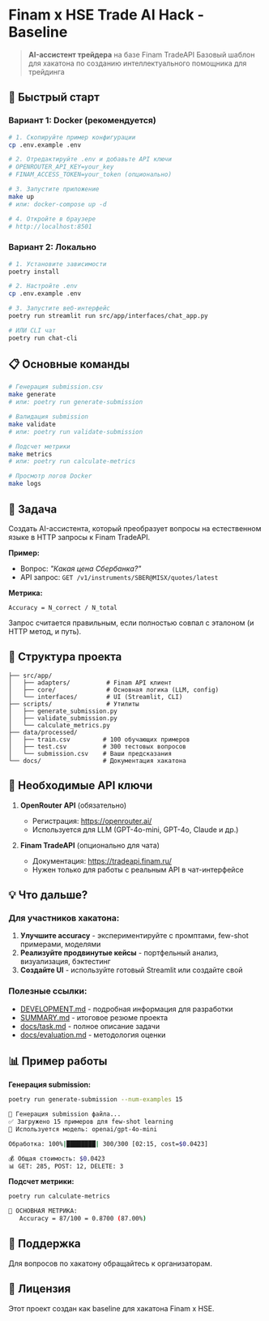 # Finam x HSE Trade AI Hack - Baseline

> **AI-ассистент трейдера** на базе Finam TradeAPI
> Базовый шаблон для хакатона по созданию интеллектуального помощника для трейдинга

## 🚀 Быстрый старт

### Вариант 1: Docker (рекомендуется)

```bash
# 1. Скопируйте пример конфигурации
cp .env.example .env

# 2. Отредактируйте .env и добавьте API ключи
# OPENROUTER_API_KEY=your_key
# FINAM_ACCESS_TOKEN=your_token (опционально)

# 3. Запустите приложение
make up
# или: docker-compose up -d

# 4. Откройте в браузере
# http://localhost:8501
```

### Вариант 2: Локально

```bash
# 1. Установите зависимости
poetry install

# 2. Настройте .env
cp .env.example .env

# 3. Запустите веб-интерфейс
poetry run streamlit run src/app/interfaces/chat_app.py

# ИЛИ CLI чат
poetry run chat-cli
```

## 📋 Основные команды

```bash
# Генерация submission.csv
make generate
# или: poetry run generate-submission

# Валидация submission
make validate
# или: poetry run validate-submission

# Подсчет метрики
make metrics
# или: poetry run calculate-metrics

# Просмотр логов Docker
make logs
```

## 🎯 Задача

Создать AI-ассистента, который преобразует вопросы на естественном языке в HTTP запросы к Finam TradeAPI.

**Пример:**
- Вопрос: *"Какая цена Сбербанка?"*
- API запрос: `GET /v1/instruments/SBER@MISX/quotes/latest`

**Метрика:**
```
Accuracy = N_correct / N_total
```

Запрос считается правильным, если полностью совпал с эталоном (и HTTP метод, и путь).

## 📁 Структура проекта

```
├── src/app/
│   ├── adapters/          # Finam API клиент
│   ├── core/              # Основная логика (LLM, config)
│   └── interfaces/        # UI (Streamlit, CLI)
├── scripts/               # Утилиты
│   ├── generate_submission.py
│   ├── validate_submission.py
│   └── calculate_metrics.py
├── data/processed/
│   ├── train.csv         # 100 обучающих примеров
│   ├── test.csv          # 300 тестовых вопросов
│   └── submission.csv    # Ваши предсказания
└── docs/                 # Документация хакатона
```

## 🔑 Необходимые API ключи

1. **OpenRouter API** (обязательно)
   - Регистрация: https://openrouter.ai/
   - Используется для LLM (GPT-4o-mini, GPT-4o, Claude и др.)

2. **Finam TradeAPI** (опционально для чата)
   - Документация: https://tradeapi.finam.ru/
   - Нужен только для работы с реальным API в чат-интерфейсе

## 💡 Что дальше?

### Для участников хакатона:
1. **Улучшите accuracy** - экспериментируйте с промптами, few-shot примерами, моделями
2. **Реализуйте продвинутые кейсы** - портфельный анализ, визуализация, бэктестинг
3. **Создайте UI** - используйте готовый Streamlit или создайте свой

### Полезные ссылки:
- [DEVELOPMENT.md](DEVELOPMENT.md) - подробная информация для разработки
- [SUMMARY.md](SUMMARY.md) - итоговое резюме проекта
- [docs/task.md](docs/task.md) - полное описание задачи
- [docs/evaluation.md](docs/evaluation.md) - методология оценки

## 📊 Пример работы

**Генерация submission:**
```bash
poetry run generate-submission --num-examples 15

🚀 Генерация submission файла...
✅ Загружено 15 примеров для few-shot learning
🤖 Используется модель: openai/gpt-4o-mini

Обработка: 100%|████████| 300/300 [02:15, cost=$0.0423]

💰 Общая стоимость: $0.0423
📊 GET: 285, POST: 12, DELETE: 3
```

**Подсчет метрики:**
```bash
poetry run calculate-metrics

🎯 ОСНОВНАЯ МЕТРИКА:
   Accuracy = 87/100 = 0.8700 (87.00%)
```

## 🤝 Поддержка

Для вопросов по хакатону обращайтесь к организаторам.

## 📄 Лицензия

Этот проект создан как baseline для хакатона Finam x HSE.
